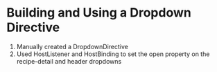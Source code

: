 # Building and Using a Dropdown Directive
01. Manually created a DropdownDirective
02. Used HostListener and HostBinding to set the open property on the recipe-detail and header dropdowns